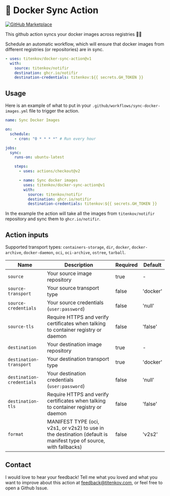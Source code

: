 # 🐳 Docker Sync Action

[![GitHub Marketplace](https://img.shields.io/badge/Marketplace-v3-undefined.svg?logo=github&logoColor=white&style=flat)](https://github.com/marketplace/actions/docker-sync-action)

This github action syncs your docker images across registries 🤹‍♀️

Schedule an automatic workflow, which will ensure that docker images from different registries (or repositories) are in sync.

```yaml
- uses: titenkov/docker-sync-action@v1
  with:
    source: titenkov/notifir
    destination: ghcr.io/notifir
    destination-credentials: titenkov:${{ secrets.GH_TOKEN }}
```

## Usage

Here is an example of what to put in your `.github/workflows/sync-docker-images.yml` file to trigger the action.

```yaml
name: Sync Docker Images

on:
  schedule:
    - cron: "0 * * * *" # Run every hour

jobs:
  sync:
    runs-on: ubuntu-latest

    steps:
      - uses: actions/checkout@v2

      - name: Sync docker images
        uses: titenkov/docker-sync-action@v1
        with:
          source: titenkov/notifir
          destination: ghcr.io/notifir
          destination-credentials: titenkov:${{ secrets.GH_TOKEN }}
```

In the example the action will take all the images from `titenkov/notifir` repository and sync them to `ghcr.io/notifir`.

## Action inputs

Supported transport types: `containers-storage`, `dir`, `docker`, `docker-archive`, `docker-daemon`, `oci`, `oci-archive`, `ostree`, `tarball`.

| Name                      | Description                                                                                                       | Required | Default  |
| ------------------------- | ----------------------------------------------------------------------------------------------------------------- | -------- | -------- |
| `source`                  | Your source image repository                                                                                      | true     | -        |
| `source-transport`        | Your source transport type                                                                                        | false    | 'docker' |
| `source-credentials`      | Your source credentials (`user:password`)                                                                         | false    | 'null'   |
| `source-tls`              | Require HTTPS and verify certificates when talking to container registry or daemon                                | false    | 'false'  |
| `destination`             | Your destination image repository                                                                                 | true     | -        |
| `destination-transport`   | Your destination transport type                                                                                   | true     | 'docker' |
| `destination-credentials` | Your destination credentials (`user:password`)                                                                    | false    | 'null'   |
| `destination-tls`         | Require HTTPS and verify certificates when talking to container registry or daemon                                | false    | 'false'  |
| `format `                 | MANIFEST TYPE (oci, v2s1, or v2s2) to use in the destination (default is manifest type of source, with fallbacks) | false    | 'v2s2'   |

## Contact

I would love to hear your feedback! Tell me what you loved and what you want to improve about this action at feedback@titenkov.com, or feel free to open a Github Issue.<br />
